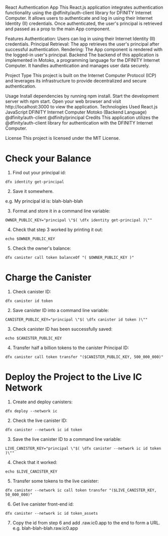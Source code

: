 
React Authentication App
This React.js application integrates authentication functionality using the @dfinity/auth-client library for DFINITY Internet Computer. It allows users to authenticate and log in using their Internet Identity (II) credentials. Once authenticated, the user's principal is retrieved and passed as a prop to the main App component.

Features
Authentication: Users can log in using their Internet Identity (II) credentials.
Principal Retrieval: The app retrieves the user's principal after successful authentication.
Rendering: The App component is rendered with the logged-in user's principal.
Backend
The backend of this application is implemented in Motoko, a programming language for the DFINITY Internet Computer. It handles authentication and manages user data securely.

Project Type
This project is built on the Internet Computer Protocol (ICP) and leverages its infrastructure to provide decentralized and secure authentication.

Usage
Install dependencies by running npm install.
Start the development server with npm start.
Open your web browser and visit http://localhost:3000 to view the application.
Technologies Used
React.js
JavaScript
DFINITY Internet Computer
Motoko (Backend Language)
@dfinity/auth-client
@dfinity/principal
Credits
This application utilizes the @dfinity/auth-client library for authentication with the DFINITY Internet Computer.

License
This project is licensed under the MIT License.


# Check your Balance

1. Find out your principal id:

```
dfx identity get-principal
```

2. Save it somewhere.

e.g. My principal id is: blah-blah-blah

3. Format and store it in a command line variable:

```
OWNER_PUBLIC_KEY="principal \"$( \dfx identity get-principal )\""
```

4. Check that step 3 worked by printing it out:

```
echo $OWNER_PUBLIC_KEY
```

5. Check the owner's balance:

```
dfx canister call token balanceOf "( $OWNER_PUBLIC_KEY )"
```

# Charge the Canister

1. Check canister ID:

```
dfx canister id token
```

2. Save canister ID into a command line variable:

```
CANISTER_PUBLIC_KEY="principal \"$( \dfx canister id token )\""
```

3. Check canister ID has been successfully saved:

```
echo $CANISTER_PUBLIC_KEY
```

4. Transfer half a billion tokens to the canister Principal ID:

```
dfx canister call token transfer "($CANISTER_PUBLIC_KEY, 500_000_000)"
```

# Deploy the Project to the Live IC Network

1. Create and deploy canisters:

```
dfx deploy --network ic
```

2. Check the live canister ID:

```
dfx canister --network ic id token
```

3. Save the live canister ID to a command line variable:

```
LIVE_CANISTER_KEY="principal \"$( \dfx canister --network ic id token )\""
```

4. Check that it worked:

```
echo $LIVE_CANISTER_KEY
```

5. Transfer some tokens to the live canister:

```
dfx canister --network ic call token transfer "($LIVE_CANISTER_KEY, 50_000_000)"
```

6. Get live canister front-end id:

```
dfx canister --network ic id token_assets
```

7. Copy the id from step 6 and add .raw.ic0.app to the end to form a URL.
   e.g. blah-blah-blah.raw.ic0.app
